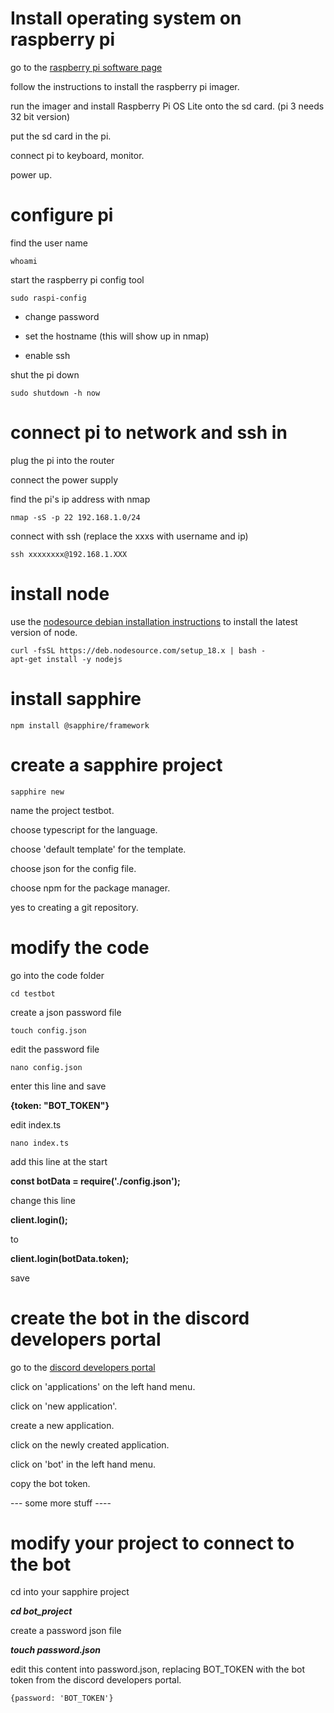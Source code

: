 # Install operating system on raspberry pi #

go to the [raspberry pi software page](https://www.raspberrypi.com/software/ "raspberry pi software page")

follow the instructions to install the raspberry pi imager.

run the imager and install Raspberry Pi OS Lite onto the sd card. (pi 3 needs 32 bit version)

put the sd card in the pi.

connect pi to keyboard, monitor.

power up.

# configure pi

find the user name

`whoami`

start the raspberry pi config tool

`sudo raspi-config`

- change password

- set the hostname (this will show up in nmap)

- enable ssh

shut the pi down

`sudo shutdown -h now`

# connect pi to network and ssh in

plug the pi into the router

connect the power supply

find the pi's ip address with nmap

`nmap -sS -p 22 192.168.1.0/24`

connect with ssh (replace the xxxs with username and ip)

`ssh xxxxxxxx@192.168.1.XXX`

# install node #

use the [nodesource debian installation instructions](https://github.com/nodesource/distributions/blob/master/README.md#debinstall "nodesource debian installation instructions") to install the latest version of node.

`curl -fsSL https://deb.nodesource.com/setup_18.x | bash -`<br/>
`apt-get install -y nodejs`

# install sapphire #

`npm install @sapphire/framework`


# create a sapphire project #

`sapphire new`

name the project testbot.

choose typescript for the language.

choose 'default template' for the template.

choose json for the config file.

choose npm for the package manager.

yes to creating a git repository.

# modify the code

go into the code folder

`cd testbot`

create a json password file 

`touch config.json`

edit the password file

`nano config.json`

enter this line and save

**{token: "BOT_TOKEN"}**

edit index.ts

`nano index.ts`

add this line at the start

**const botData = require('./config.json');**

change this line

**client.login();**

to

**client.login(botData.token);**

save

# create the bot in the discord developers portal #

go to the [discord developers portal](https://discord.com/developers/applications)

click on 'applications' on the left hand menu.

click on 'new application'.

create a new application.

click on the newly created application.

click on 'bot' in the left hand menu.

copy the bot token.

--- some more stuff ----

# modify your project to connect to the bot #

cd into your sapphire project

***cd bot_project***

create a password json file

***touch password.json***

edit this content into password.json, replacing BOT_TOKEN with the bot token from the discord developers portal.

`{password: 'BOT_TOKEN'}`



